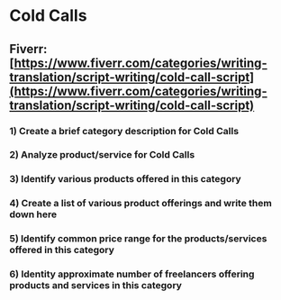 # Cold Calls
## Fiverr: [https://www.fiverr.com/categories/writing-translation/script-writing/cold-call-script](https://www.fiverr.com/categories/writing-translation/script-writing/cold-call-script)
### 1) Create a brief category description for Cold Calls
### 2) Analyze product/service for Cold Calls
### 3) Identify various products offered in this category
### 4) Create a list of various product offerings and write them down here
### 5) Identify common price range for the products/services offered in this category
### 6) Identity approximate number of freelancers offering products and services in this category
